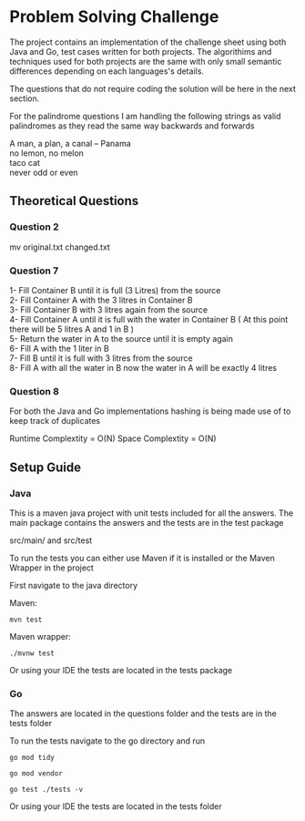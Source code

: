 
# Problem Solving Challenge

The project contains an implementation of the challenge sheet using both Java and Go, test cases written for both projects. The algorithims and techniques used for both projects are the same with only small semantic differences depending on each languages's details.

The questions that do not require coding the solution will be here in the next section.

For the palindrome questions I am handling the following strings as valid palindromes as they read the same way backwards and forwards

A man, a plan, a canal – Panama\
no lemon, no melon\
taco cat\
never odd or even


## Theoretical Questions

### Question 2

mv original.txt changed.txt

### Question 7

1- Fill Container B until it is full (3 Litres) from the source\
2- Fill Container A with the 3 litres in Container B\
3- Fill Container B with 3 litres again from the source\
4- Fill Container A until it is full with the water in Container B ( At this point there will be 5 litres A and 1 in B )\
5- Return the water in A to the source until it is empty again\
6- Fill A with the 1 liter in B\
7- Fill B until it is full with 3 litres from the source\
8- Fill A with all the water in B now the water in A will be exactly 4 litres


### Question 8


For both the Java and Go implementations hashing is being made use of to keep track of duplicates

Runtime Complextity = O(N)
Space Complextity = O(N)



## Setup Guide

### Java ###

This is a maven java project with unit tests included for all the answers. The main package contains the answers and the tests are in the test package

src/main/ and src/test

To run the tests you can either use Maven if it is installed or the Maven Wrapper in the project

First navigate to the java directory

Maven:
```
mvn test

```


Maven wrapper:
```
./mvnw test

```

Or using your IDE the tests are located in the tests package



### Go ###

The answers are located in the questions folder and the tests are in the tests folder

To run the tests navigate to the go directory and run 

```
go mod tidy

go mod vendor

go test ./tests -v

```

Or using your IDE the tests are located in the tests folder
